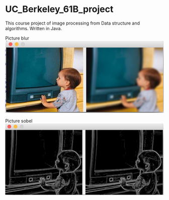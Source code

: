 # UC_Berkeley_61B_project

This course project of image processing from Data structure and algorithms. Written in Java.

Picture blur
![alt tag](https://raw.githubusercontent.com/Weiyin-Chen/UC_Berkeley_61B_project/master/pics/1.png)

Picture sobel
![alt tag](https://raw.githubusercontent.com/Weiyin-Chen/UC_Berkeley_61B_project/master/pics/2.png)
